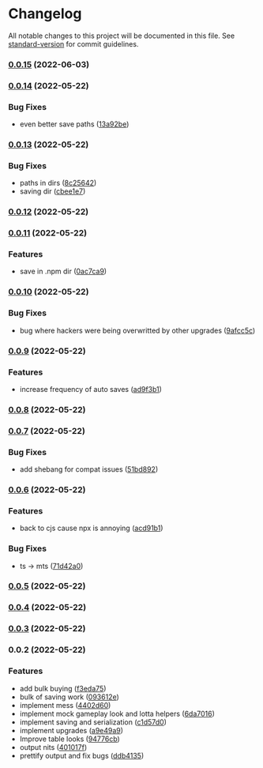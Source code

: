 # Changelog

All notable changes to this project will be documented in this file. See [standard-version](https://github.com/conventional-changelog/standard-version) for commit guidelines.

### [0.0.15](https://github.com/golota60/termi-clicker/compare/v0.0.14...v0.0.15) (2022-06-03)

### [0.0.14](https://github.com/golota60/termi-clicker/compare/v0.0.13...v0.0.14) (2022-05-22)


### Bug Fixes

* even better save paths ([13a92be](https://github.com/golota60/termi-clicker/commit/13a92be724ffc4f4b688cf6b9834bdcfd3d976d9))

### [0.0.13](https://github.com/golota60/termi-clicker/compare/v0.0.12...v0.0.13) (2022-05-22)


### Bug Fixes

* paths in dirs ([8c25642](https://github.com/golota60/termi-clicker/commit/8c2564204bd79ff1e8b0ee977ef193f7faf98e76))
* saving dir ([cbee1e7](https://github.com/golota60/termi-clicker/commit/cbee1e7ee26c82c2329ffa47e0886e69be3cdbc7))

### [0.0.12](https://github.com/golota60/termi-clicker/compare/v0.0.11...v0.0.12) (2022-05-22)

### [0.0.11](https://github.com/golota60/termi-clicker/compare/v0.0.10...v0.0.11) (2022-05-22)


### Features

* save in .npm dir ([0ac7ca9](https://github.com/golota60/termi-clicker/commit/0ac7ca99e00246d195f74e41ba395a7d941dbeb1))

### [0.0.10](https://github.com/golota60/termi-clicker/compare/v0.0.9...v0.0.10) (2022-05-22)


### Bug Fixes

* bug where hackers were being overwritted by other upgrades ([9afcc5c](https://github.com/golota60/termi-clicker/commit/9afcc5c67f04bb08f68f0fcee454bf88d842f7c5))

### [0.0.9](https://github.com/golota60/termi-clicker/compare/v0.0.8...v0.0.9) (2022-05-22)


### Features

* increase frequency of auto saves ([ad9f3b1](https://github.com/golota60/termi-clicker/commit/ad9f3b17bd5ecbfab0bd40fb4b474ad086781c4b))

### [0.0.8](https://github.com/golota60/termi-clicker/compare/v0.0.7...v0.0.8) (2022-05-22)

### [0.0.7](https://github.com/golota60/termi-clicker/compare/v0.0.6...v0.0.7) (2022-05-22)


### Bug Fixes

* add shebang for compat issues ([51bd892](https://github.com/golota60/termi-clicker/commit/51bd892ff8b9cff96ff21ac662d8d8cbbec8b308))

### [0.0.6](https://github.com/golota60/termi-clicker/compare/v0.0.5...v0.0.6) (2022-05-22)


### Features

* back to cjs cause npx is annoying ([acd91b1](https://github.com/golota60/termi-clicker/commit/acd91b1adb9d9f4a3b8e191375179916c6b2bb25))


### Bug Fixes

* ts -> mts ([71d42a0](https://github.com/golota60/termi-clicker/commit/71d42a06500b13e0026c668a73412791a75568a3))

### [0.0.5](https://github.com/golota60/termi-clicker/compare/v0.0.4...v0.0.5) (2022-05-22)

### [0.0.4](https://github.com/golota60/termi-clicker/compare/v0.0.3...v0.0.4) (2022-05-22)

### [0.0.3](https://github.com/golota60/termi-clicker/compare/v0.0.2...v0.0.3) (2022-05-22)

### 0.0.2 (2022-05-22)


### Features

* add bulk buying ([f3eda75](https://github.com/golota60/termi-clicker/commit/f3eda757ecbddae624d6570a037fc56c805280c6))
* bulk of saving work ([093612e](https://github.com/golota60/termi-clicker/commit/093612e57be965400fa7afb919a7bdd03ebea871))
* implement mess ([4402d60](https://github.com/golota60/termi-clicker/commit/4402d6012ae01fdc973ccd8a4b84c8dcd7200347))
* implement mock gameplay look and lotta helpers ([6da7016](https://github.com/golota60/termi-clicker/commit/6da7016634e9f003705b88b58946cc1f98907ac0))
* implement saving and serialization ([c1d57d0](https://github.com/golota60/termi-clicker/commit/c1d57d026d38182d1438b31672fb1921bbf2aecf))
* implement upgrades ([a9e49a9](https://github.com/golota60/termi-clicker/commit/a9e49a99cb17a8fb6c8a6147b4084f524d417e75))
* Improve table looks ([94776cb](https://github.com/golota60/termi-clicker/commit/94776cb9bf6c1f14e57109df9f8d317e67d4650b))
* output nits ([401017f](https://github.com/golota60/termi-clicker/commit/401017f7af1354d7d63d7ec0e4a53f67159c7c38))
* prettify output and fix bugs ([ddb4135](https://github.com/golota60/termi-clicker/commit/ddb4135128ded3beffa82249fe1a6f5e6ffa3414))
